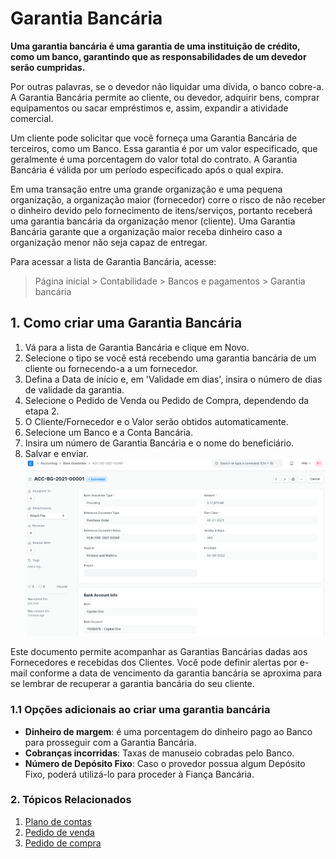 # Garantia Bancária


**Uma garantia bancária é uma garantia de uma instituição de crédito, como um banco, garantindo que as responsabilidades de um devedor serão cumpridas.**


Por outras palavras, se o devedor não liquidar uma dívida, o banco cobre-a. A Garantia Bancária permite ao cliente, ou devedor, adquirir bens, comprar equipamentos ou sacar empréstimos e, assim, expandir a atividade comercial.


Um cliente pode solicitar que você forneça uma Garantia Bancária de terceiros, como um Banco. Essa garantia é por um valor especificado, que geralmente é uma porcentagem do valor total do contrato. A Garantia Bancária é válida por um período especificado após o qual expira.


Em uma transação entre uma grande organização e uma pequena organização, a organização maior (fornecedor) corre o risco de não receber o dinheiro devido pelo fornecimento de itens/serviços, portanto receberá uma garantia bancária da organização menor (cliente). Uma Garantia Bancária garante que a organização maior receba dinheiro caso a organização menor não seja capaz de entregar.


Para acessar a lista de Garantia Bancária, acesse:



> 
> Página inicial > Contabilidade > Bancos e pagamentos > Garantia bancária
> 
> 
> 


## 1. Como criar uma Garantia Bancária


1. Vá para a lista de Garantia Bancária e clique em Novo.
2. Selecione o tipo se você está recebendo uma garantia bancária de um cliente ou fornecendo-a a um fornecedor.
3. Defina a Data de início e, em 'Validade em dias', insira o número de dias de validade da garantia.
4. Selecione o Pedido de Venda ou Pedido de Compra, dependendo da etapa 2.
5. O Cliente/Fornecedor e o Valor serão obtidos automaticamente.
6. Selecione um Banco e a Conta Bancária.
7. Insira um número de Garantia Bancária e o nome do beneficiário.
8. Salvar e enviar.
![Garantia Bancária](/files/bank-guarantee.png)


Este documento permite acompanhar as Garantias Bancárias dadas aos Fornecedores e recebidas dos Clientes. Você pode definir alertas por e-mail conforme a data de vencimento da garantia bancária se aproxima para se lembrar de recuperar a garantia bancária do seu cliente.


### 1.1 Opções adicionais ao criar uma garantia bancária


* **Dinheiro de margem**: é uma porcentagem do dinheiro pago ao Banco para prosseguir com a Garantia Bancária.
* **Cobranças incorridas**: Taxas de manuseio cobradas pelo Banco.
* **Número de Depósito Fixo**: Caso o provedor possua algum Depósito Fixo, poderá utilizá-lo para proceder à Fiança Bancária.


### 2. Tópicos Relacionados


1. [Plano de contas](/docs/pt/accounts/chart-of-accounts)
2. [Pedido de venda](/docs/pt/selling/sales-order)
3. [Pedido de compra](/docs/pt/buying/purchase-order)
